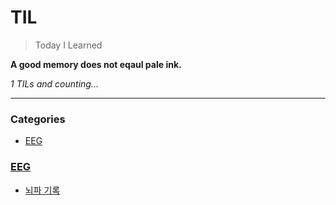 # TIL
> Today I Learned

**A good memory does not eqaul pale ink.**


_1 TILs and counting..._

---

### Categories

- [EEG](#EEG)

### [EEG](#EEG)
- [뇌파 기록](EEG/뇌파_기록.md)



